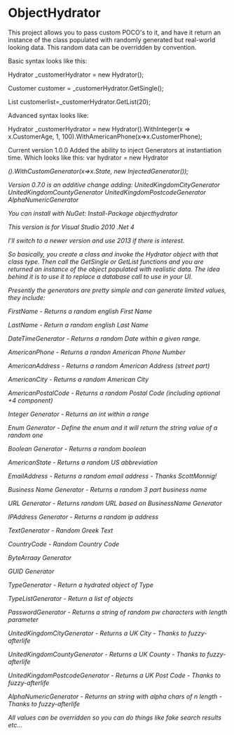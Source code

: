 ObjectHydrator
==============

This project allows you to pass custom POCO's to it, and have it return an instance of the class populated with randomly generated but real-world looking data. This random data can be overridden by convention.

Basic syntax looks like this:

Hydrator<Customer> _customerHydrator = new Hydrator<Customer>();

Customer customer = _customerHydrator.GetSingle();

List<Customer> customerlist=_customerHydrator.GetList(20);

Advanced syntax looks like:

Hydrator<Customer> _customerHydrator = new Hydrator<Customer>().WithInteger(x => x.CustomerAge, 1, 100).WithAmericanPhone(x=>x.CustomerPhone);

Current version 1.0.0
Added the ability to inject Generators at instantiation time.
Which looks like this:
var hydrator = new Hydrator<Address>().WithCustomGenerator(x=>x.State, new InjectedGenerator());

Version 0.7.0 is an additive change adding:
UnitedKingdomCityGenerator
UnitedKingdomCountyGenerator
UnitedKingdomPostcodeGenerator
AlphaNumericGenerator

You can install with NuGet: Install-Package objecthydrator

This version is for Visual Studio 2010 .Net 4

I'll switch to a newer version and use 2013 if there is interest.

So basically, you create a class and invoke the Hydrator object with that class type. Then call the GetSingle or GetList functions and you are returned an instance of the object populated with realistic data. The idea behind it is to use it to replace a database call to use in your UI. 

Presently the generators are pretty simple and can generate limited values, they include:

FirstName - Returns a random english First Name

LastName - Return a random english Last Name

DateTimeGenerator - Returns a random Date within a given range.

AmericanPhone - Returns a randon American Phone Number

AmericanAddress - Returns a random American Address (street part)

AmericanCity - Returns a random American City

AmericanPostalCode - Returns a random Postal Code (including optional +4 component)

Integer Generator - Returns an int within a range

Enum Generator - Define the enum and it will return the string value of a random one 

Boolean Generator - Returns a random boolean

AmericanState - Returns a random US abbreviation

EmailAddress - Returns a random email address - Thanks ScottMonnig! 

Business Name Generator - Returns a random 3 part business name

URL Generator - Returns random URL based on BusinessName Generator 

IPAddress Generator - Returns a random ip address

TextGenerator - Random Greek Text

CountryCode - Random Country Code

ByteArraay Generator

GUID Generator

TypeGenerator - Return a hydrated object of Type

TypeListGenerator - Return a list of objects

PasswordGenerator - Returns a string of random pw characters with length parameter

UnitedKingdomCityGenerator - Returns a UK City - Thanks to fuzzy-afterlife

UnitedKingdomCountyGenerator - Returns a UK County - Thanks to fuzzy-afterlife

UnitedKingdomPostcodeGenerator - Returns a UK Post Code - Thanks to fuzzy-afterlife

AlphaNumericGenerator - Returns an string with alpha chars of n length - Thanks to fuzzy-afterlife


All values can be overridden so you can do things like fake search results etc...
